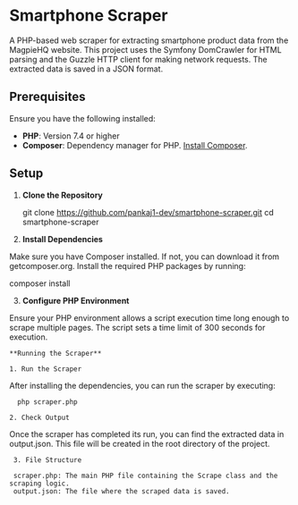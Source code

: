 # Smartphone Scraper

A PHP-based web scraper for extracting smartphone product data from the MagpieHQ website. This project uses the Symfony DomCrawler for HTML parsing and the Guzzle HTTP client for making network requests. The extracted data is saved in a JSON format.

## Prerequisites

Ensure you have the following installed:

- **PHP**: Version 7.4 or higher
- **Composer**: Dependency manager for PHP. [Install Composer](https://getcomposer.org).

## Setup

1. **Clone the Repository**

   git clone https://github.com/pankaj1-dev/smartphone-scraper.git
   cd smartphone-scraper

2. **Install Dependencies**

Make sure you have Composer installed. If not, you can download it from getcomposer.org.
Install the required PHP packages by running:

   composer install

3. **Configure PHP Environment**

Ensure your PHP environment allows a script execution time long enough to scrape multiple pages. The script sets a time limit of 300 seconds for execution.

    **Running the Scraper**

    1. Run the Scraper

   After installing the dependencies, you can run the scraper by executing:
   
      php scraper.php 

    2. Check Output

   Once the scraper has completed its run, you can find the extracted data in output.json. This file will be created in the root directory of the project.

     3. File Structure  

     scraper.php: The main PHP file containing the Scrape class and the scraping logic.
     output.json: The file where the scraped data is saved.
